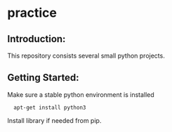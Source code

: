 # practice

## Introduction:

This repository consists several small python projects.

## Getting Started:

Make sure a stable python environment is installed
```
  apt-get install python3
```

Install library if needed from pip.
